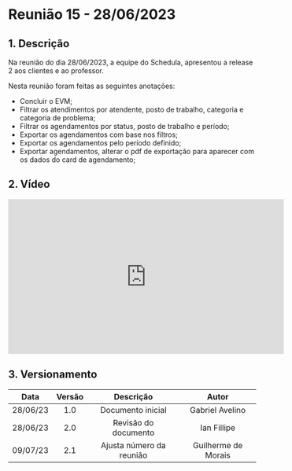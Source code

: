 # Reunião 15 - 28/06/2023

## 1. Descrição

Na reunião do dia 28/06/2023, a equipe do Schedula, apresentou a release 2  aos clientes e ao professor.

Nesta reunião foram feitas as seguintes anotações:

- Concluir o EVM;
- Filtrar os atendimentos por atendente, posto de trabalho, categoria e categoria de problema;
- Filtrar os agendamentos por status, posto de trabalho e período;
- Exportar os agendamentos com base nos filtros;
- Exportar os agendamentos pelo período definido;
- Exportar agendamentos, alterar o pdf de exportação para aparecer com os dados do card de agendamento;

## 2. Vídeo

<center>

<iframe width="560" height="315" src="https://www.youtube.com/embed/UAWePVLr1jI" title="YouTube video player" frameborder="0" allow="accelerometer; autoplay; clipboard-write; encrypted-media; gyroscope; picture-in-picture; web-share" allowfullscreen></iframe>

</center>

## 3. Versionamento

<center>

|    Data    | Versão |            Descrição             |      Autor      |
| :--------: | :----: | :------------------------------: | :-------------: |
|      28/06/23      |  1.0   |               Documento inicial                   |       Gabriel Avelino          |
|      28/06/23      |  2.0   |               Revisão do documento                   |       Ian Fillipe          |
|      09/07/23      |  2.1   |               Ajusta número da reunião                   |       Guilherme de Morais         |

</center>